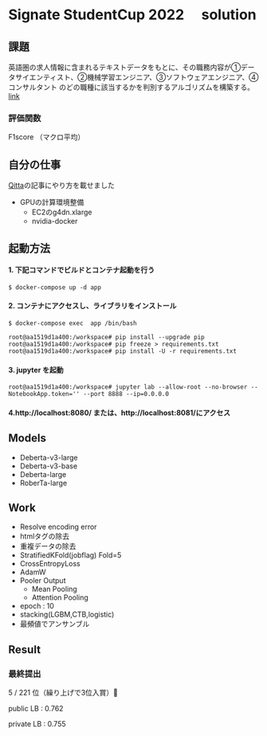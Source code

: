 # Signate StudentCup 2022　 solution 



## 課題
英語圏の求人情報に含まれるテキストデータをもとに、その職務内容が①データサイエンティスト、②機械学習エンジニア、③ソフトウェアエンジニア、④コンサルタント のどの職種に該当するかを判別するアルゴリズムを構築する。
[link](https://signate.jp/competitions/724#abstract)

### 評価関数
F1score （マクロ平均）

## 自分の仕事
[Qitta](https://qiita.com/carbscountry/items/dc98de3a2e03af5c9006)の記事にやり方を載せました
- GPUの計算環境整備
    - EC2のg4dn.xlarge
    - nvidia-docker
## 起動方法



#### 1. 下記コマンドでビルドとコンテナ起動を行う
```
$ docker-compose up -d app
```

#### 2. コンテナにアクセスし、ライブラリをインストール
```
$ docker-compose exec  app /bin/bash

root@aa1519d1a400:/workspace# pip install --upgrade pip
root@aa1519d1a400:/workspace# pip freeze > requirements.txt
root@aa1519d1a400:/workspace# pip install -U -r requirements.txt
```

#### 3. jupyter を起動
```
root@aa1519d1a400:/workspace# jupyter lab --allow-root --no-browser --NotebookApp.token='' --port 8888 --ip=0.0.0.0
```

#### 4.http://localhost:8080/ または、http://localhost:8081/にアクセス


## Models
- Deberta-v3-large
- Deberta-v3-base
- Deberta-large
- RoberTa-large

## Work
- Resolve encoding error
- htmlタグの除去
- 重複データの除去
- StratifiedKFold(jobflag) Fold=5
- CrossEntropyLoss
- AdamW
- Pooler Output
  - Mean Pooling
  - Attention Pooling
- epoch : 10
- stacking(LGBM,CTB,logistic)
- 最頻値でアンサンブル

## Result
### 最終提出
5 / 221  位（繰り上げで3位入賞）🥇

public LB : 0.762

private LB : 0.755
